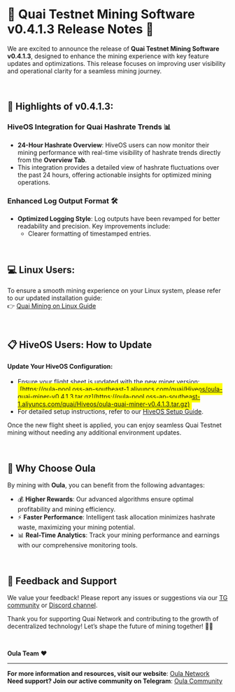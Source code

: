 # 🚀 Quai Testnet Mining Software v0.4.1.3 Release Notes 🎉

We are excited to announce the release of **Quai Testnet Mining Software v0.4.1.3**, designed to enhance the mining experience with key feature updates and optimizations. This release focuses on improving user visibility and operational clarity for a seamless mining journey.

<br>

## 🔑 **Highlights of v0.4.1.3**:

### **HiveOS Integration for Quai Hashrate Trends** 📊  
- **24-Hour Hashrate Overview**: HiveOS users can now monitor their mining performance with real-time visibility of hashrate trends directly from the **Overview Tab**.  
- This integration provides a detailed view of hashrate fluctuations over the past 24 hours, offering actionable insights for optimized mining operations.

### **Enhanced Log Output Format** 🛠️  
- **Optimized Logging Style**: Log outputs have been revamped for better readability and precision. Key improvements include:  
  - Clearer formatting of timestamped entries.  

<br>

## 💻 **Linux Users:**
To ensure a smooth mining experience on your Linux system, please refer to our updated installation guide:  
👉 [Quai Mining on Linux Guide](https://oula-faq.gitbook.io/zh/en/mining-tutorial/quai-linux)

<br>

## 📋 **HiveOS Users: How to Update**

#### Update Your HiveOS Configuration:
- Ensure your flight sheet is updated with the new miner version:
<span style="background-color: yellow; padding: 5px;">[https://oula-pool.oss-ap-southeast-1.aliyuncs.com/quai/Hiveos/oula-quai-miner-v0.4.1.3.tar.gz](https://oula-pool.oss-ap-southeast-1.aliyuncs.com/quai/Hiveos/oula-quai-miner-v0.4.1.3.tar.gz)</span>
- For detailed setup instructions, refer to our [HiveOS Setup Guide](https://oula-faq.gitbook.io/zh/en/mining-tutorial/quai-hiveos).

Once the new flight sheet is applied, you can enjoy seamless Quai Testnet mining without needing any additional environment updates.

<br>

## 🌟 **Why Choose Oula**
By mining with **Oula**, you can benefit from the following advantages:
- 💰 **Higher Rewards**: Our advanced algorithms ensure optimal profitability and mining efficiency.
- ⚡ **Faster Performance**: Intelligent task allocation minimizes hashrate waste, maximizing your mining potential.
- 📊 **Real-Time Analytics**: Track your mining performance and earnings with our comprehensive monitoring tools.

<br>

## 📢 **Feedback and Support**
We value your feedback! Please report any issues or suggestions via our [TG community](https://t.me/oulacommunity/1) or [Discord channel](https://discord.gg/kVpam5Wh).

Thank you for supporting Quai Network and contributing to the growth of decentralized technology!
Let’s shape the future of mining together! 💪💎

<br>

**Oula Team** ❤️

---  
**For more information and resources, visit our website**: [Oula Network](https://oula.network)  
**Need support? Join our active community on Telegram**: [Oula Community](https://t.me/oulacommunity)
